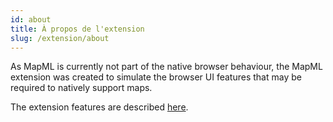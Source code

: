 ```yaml
---
id: about
title: À propos de l'extension
slug: /extension/about
---
```


As MapML is currently not part of the native browser behaviour, the MapML extension was created to simulate the browser UI features that may be required to natively support maps. 

The extension features are described [here](./features.md).